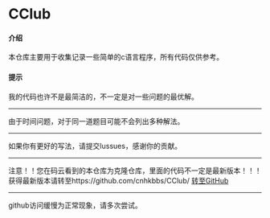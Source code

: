 # CClub

#### 介绍
本仓库主要用于收集记录一些简单的c语言程序，所有代码仅供参考。
#### 提示
我的代码也许不是最简洁的，不一定是对一些问题的最优解。
****
由于时间问题，对于同一道题目可能不会列出多种解法。
****
如果你有更好的写法，请提交Iussues，感谢你的贡献。
****
注意！！您在码云看到的本仓库为克隆仓库，里面的代码不一定是最新版本！！！获得最新版本请转至https://github.com/cnhkbbs/CClub/
[转至GitHub](https://github.com/cnhkbbs/CClub/)
****
github访问缓慢为正常现象，请多次尝试。

